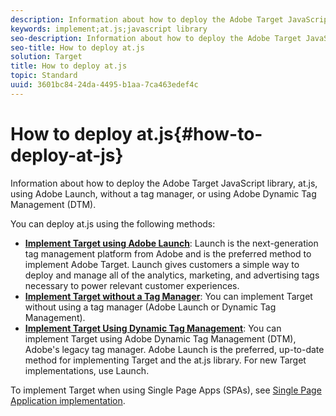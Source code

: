 ```yaml
---
description: Information about how to deploy the Adobe Target JavaScript library, at.js, using Adobe Launch, without a tag manager, or using Adobe Dynamic Tag Management (DTM).
keywords: implement;at.js;javascript library
seo-description: Information about how to deploy the Adobe Target JavaScript library, at.js, using Adobe Launch, without a tag manager, or using Adobe Dynamic Tag Management (DTM).
seo-title: How to deploy at.js
solution: Target
title: How to deploy at.js
topic: Standard
uuid: 3601bc84-24da-4495-b1aa-7ca463edef4c
---
```


# How to deploy at.js{#how-to-deploy-at-js}

Information about how to deploy the Adobe Target JavaScript library, at.js, using Adobe Launch, without a tag manager, or using Adobe Dynamic Tag Management (DTM).

You can deploy at.js using the following methods:

* **[Implement Target using Adobe Launch](/help/c-implementing-target/c-implementing-target-for-client-side-web/how-to-deployatjs/cmp-implementing-target-using-adobe-launch.md)**: Launch is the next-generation tag management platform from Adobe and is the preferred method to implement Adobe Target. Launch gives customers a simple way to deploy and manage all of the analytics, marketing, and advertising tags necessary to power relevant customer experiences.
* **[Implement Target without a Tag Manager](/help/c-implementing-target/c-implementing-target-for-client-side-web/how-to-deployatjs/implementing-target-without-a-tag-manager.md)**: You can implement Target without using a tag manager (Adobe Launch or Dynamic Tag Management).
* **[Implement Target Using Dynamic Tag Management](/help/c-implementing-target/c-implementing-target-for-client-side-web/how-to-deployatjs/implementing-target-using-dynamic-tag-management.md)**: You can implement Target using Adobe Dynamic Tag Management (DTM), Adobe's legacy tag manager. Adobe Launch is the preferred, up-to-date method for implementing Target and the at.js library. For new Target implementations, use Launch.

To implement Target when using Single Page Apps (SPAs), see [Single Page Application implementation](/help/c-implementing-target/c-implementing-target-for-client-side-web/how-to-deployatjs/target-atjs-single-page-application.md).